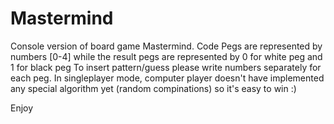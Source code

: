 # Mastermind

Console version of board game Mastermind.
Code Pegs are represented by numbers [0-4] while the result pegs are represented by 0 for white peg and 1 for black peg
To insert pattern/guess please write numbers separately for each peg.
In singleplayer mode, computer player doesn't have implemented any special algorithm yet (random compinations) so it's easy to win :)

Enjoy
